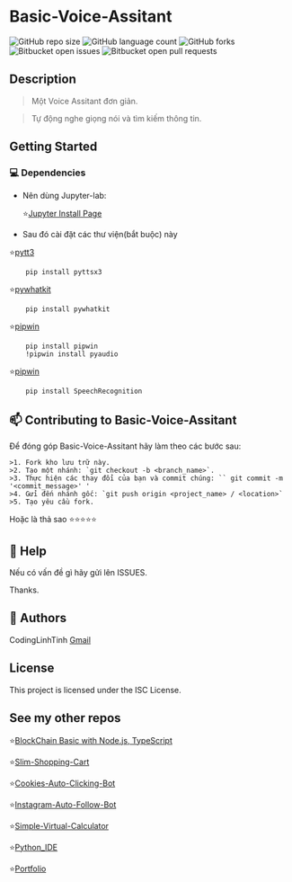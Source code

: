 # Basic-Voice-Assitant 

![GitHub repo size](https://img.shields.io/github/repo-size/codinglinhtinh/Basic-Voice-Assitant-?style=for-the-badge)
![GitHub language count](https://img.shields.io/github/languages/count/codinglinhtinh/Basic-Voice-Assitant-?style=for-the-badge)
![GitHub forks](https://img.shields.io/github/forks/codinglinhtinh/Basic-Voice-Assitant-?style=for-the-badge)
![Bitbucket open issues](https://img.shields.io/bitbucket/issues/codinglinhtinh/Basic-Voice-Assitant-?style=for-the-badge)
![Bitbucket open pull requests](https://img.shields.io/bitbucket/pr-raw/codinglinhtinh/Basic-Voice-Assitant-?style=for-the-badge)

## Description
>Một Voice Assitant đơn giản.

>Tự động nghe giọng nói và tìm kiếm thông tin.

## Getting Started
### 💻 Dependencies
* Nên dùng Jupyter-lab:

    ⭐<a href='https://jupyter.org/install.html'>Jupyter Install Page</a>
    
* Sau đó cài đặt các thư viện(bắt buộc) này
 
 ⭐<a href='https://pypi.org/project/pyttsx3/'>pytt3</a>
  ```
      pip install pyttsx3
  ```
  
  ⭐<a href='https://pypi.org/project/pywhatkit/'>pywhatkit</a>
  ```
      pip install pywhatkit
  ```
  
  ⭐<a href='https://pypi.org/project/pipwin/'>pipwin</a>
  ```
      pip install pipwin
      !pipwin install pyaudio
  ```
  
  ⭐<a href='https://pypi.org/project/SpeechRecognition/'>pipwin</a>
  ```
      pip install SpeechRecognition
  ```

## 📫 Contributing to Basic-Voice-Assitant
Để đóng góp Basic-Voice-Assitant hãy làm theo các bước sau:

    >1. Fork kho lưu trữ này.
    >2. Tạo một nhánh: `git checkout -b <branch_name>`.
    >3. Thực hiện các thay đổi của bạn và commit chúng: `` git commit -m '<commit_message>' '
    >4. Gửi đến nhánh gốc: `git push origin <project_name> / <location>`
    >5. Tạo yêu cầu fork.

Hoặc là thả sao ⭐⭐⭐⭐⭐

## 🔎 Help
Nếu có vấn đề gì hãy gửi lên ISSUES.
    
Thanks.

## 🧐 Authors

CodingLinhTinh 
[Gmail](ngocquachgamedevz@gmail.com)


## License

This project is licensed under the ISC License.

## See my other repos
⭐<a href="https://github.com/CodingLinhTinh/Node.js-blockchain-basic.git">BlockChain Basic with Node.js, TypeScript</a>

⭐<a href="https://github.com/CodingLinhTinh/Slim-Shopping-Cart.git">Slim-Shopping-Cart</a>

⭐<a href="https://github.com/CodingLinhTinh/Cookies-Auto-Clicking-Bot.git">Cookies-Auto-Clicking-Bot</a>

⭐<a href="https://github.com/CodingLinhTinh/Instagram-Auto-Follow-Bot.git">Instagram-Auto-Follow-Bot</a>

⭐<a href="https://github.com/CodingLinhTinh/Simple-Virtual-Calculator.git">Simple-Virtual-Calculator</a>

⭐<a href="https://github.com/CodingLinhTinh/Python_IDE.git">Python_IDE</a>

⭐<a href="https://github.com/CodingLinhTinh/Portfolio.git">Portfolio</a>
